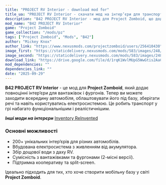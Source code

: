 ```yaml
---
title: "PROJECT RV Interior - download mod for"
title_ua: "PROJECT RV Interior - скачати мод на інтер’єри для транспорту"
description: "B42 PROJECT RV Interior - мод для Project Zomboid, що додає інтер’єри для фургонів і вантажівок. Створюйте мобільні бази, використовуйте акумулятори та збирайте дощову воду прямо в авто."
mod_name: "B42 PROJECT RV Interior"
game: "Project Zomboid"
game_collection: "/mods/pz"
tags: ["Project Zomboid", "Mods", "B42"]
author: "Mickey Knox"
author_link: "https://www.nexusmods.com/projectzomboid/users/256410430"
image_first: "https://staticdelivery.nexusmods.com/mods/583/images/248/248-1756055362-2138810217.png"
image_second: "https://staticdelivery.nexusmods.com/mods/583/images/248/248-1756055375-1245446081.png"
download_link: "https://drive.google.com/file/d/1rqK1WvlMUpG5WwGtis2AaCgSTza2pHTv/view?usp=drive_link"
mod_dependencies: ""
dependencies_link: ""
date: "2025-09-29"
---
```


**B42 PROJECT RV Interior** - це мод для **Project Zomboid**, який додає повноцінні інтер’єри для вантажівок і фургонів. Тепер ви можете заходити всередину автомобіля, облаштовувати його під базу, зберігати речі та навіть користуватись електросистемою. Це робить транспорт у грі набагато функціональнішим і реалістичнішим.

***Інші моди на інтерєри*** [Inventory ReInvented](/mods/pz/inventory-reInvented)

### Основні можливості

- 200+ унікальних інтер’єрів для різних автомобілів.
- Вбудована електросистема з живленням від акумулятора.
- Збір дощової води з даху RV.
- Сумісність з вантажівками та фургонами (2-місні версії).
- Підтримка кооперативу та split-screen.  

Ідеально підходить для тих, хто хоче створити мобільну базу у світі **Project Zomboid**.